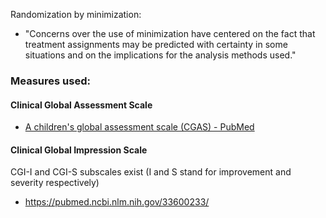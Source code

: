 

Randomization by minimization: 
- "Concerns over the use of minimization have centered on the fact that treatment assignments may be predicted with certainty in some situations and on the implications for the analysis methods used."



### Measures used:
#### Clinical Global Assessment Scale
- [A children's global assessment scale (CGAS) - PubMed](https://pubmed.ncbi.nlm.nih.gov/6639293/)

#### Clinical Global Impression Scale
CGI-I and CGI-S subscales exist (I and S stand for improvement and severity respectively)
- https://pubmed.ncbi.nlm.nih.gov/33600233/